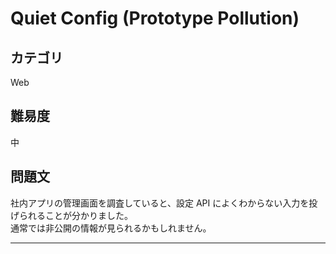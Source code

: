 # Quiet Config (Prototype Pollution)

## カテゴリ
Web

## 難易度
中

## 問題文
社内アプリの管理画面を調査していると、設定 API によくわからない入力を投げられることが分かりました。  
通常では非公開の情報が見られるかもしれません。

---

